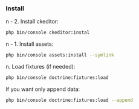 ### Install
n - 2. Install ckeditor:
```bash
php bin/console ckeditor:instal
```
n - 1. Install assets:
```bash
php bin/console assets:install --symlink
```
n. Load fixtures (if needed):
```bash
php bin/console doctrine:fixtures:load
```
If you want only append data:
```bash
php bin/console doctrine:fixtures:load --append
```


